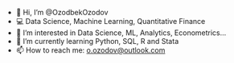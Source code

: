 - 👋 Hi, I’m @OzodbekOzodov
- 💻 Data Science, Machine Learning, Quantitative Finance
- 👀 I’m interested in Data Science, ML, Analytics, Econometrics...
- 🌱 I’m currently learning Python, SQL, R and Stata
- 📫 How to reach me: o.ozodov@outlook.com
